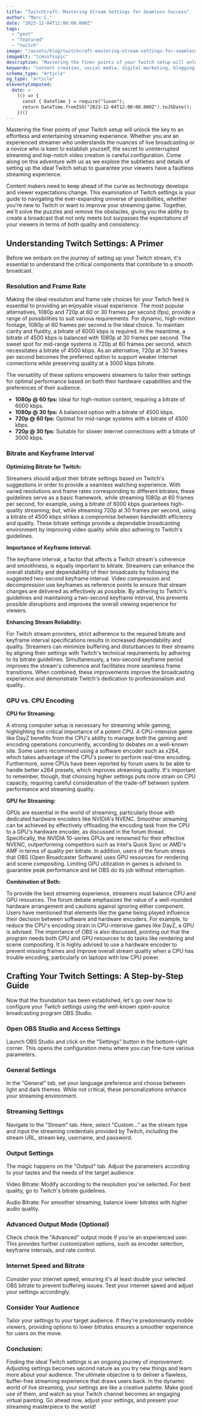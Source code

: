 ```yaml
---
title: "TwitchCraft: Mastering Stream Settings for Seamless Success"
author: "Marc C."
date: "2023-12-04T12:00:00.000Z"
tags:
  - "post"
  - "featured"
  - "twitch"
image: "/assets/blog/twitchcraft-mastering-stream-settings-for-seamless-success.png"
imageAlt: "tcmssfsspic"
description: "Mastering the finer points of your Twitch setup will unlock the key to an effortless and entertaining streaming experience"
keywords: "content creation, social media, digital marketing, blogging, SEO, content strategy, social media marketing, online marketing"
schema_type: "Article"
og_type: "article"
eleventyComputed:
  date: >
    (() => {
      const { DateTime } = require("luxon");
      return DateTime.fromISO("2023-12-04T12:00:00.000Z").toJSDate();
    })()
---
```

Mastering the finer points of your Twitch setup will unlock the key to an effortless and entertaining streaming experience. Whether you are an experienced streamer who understands the nuances of live broadcasting or a novice who is keen to establish yourself, the secret to uninterrupted streaming and top-notch video creation is careful configuration. Come along on this adventure with us as we explore the subtleties and details of setting up the ideal Twitch setup to guarantee your viewers have a faultless streaming experience.

Content makers need to keep ahead of the curve as technology develops and viewer expectations change. This examination of Twitch settings is your guide to navigating the ever-expanding universe of possibilities, whether you're new to Twitch or want to improve your streaming game. Together, we'll solve the puzzles and remove the obstacles, giving you the ability to create a broadcast that not only meets but surpasses the expectations of your viewers in terms of both quality and consistency.

## **Understanding Twitch Settings: A Primer**

Before we embark on the journey of setting up your Twitch stream, it's essential to understand the critical components that contribute to a smooth broadcast.

### **Resolution and Frame Rate**

Making the ideal resolution and frame rate choices for your Twitch feed is essential to providing an enjoyable visual experience. The most popular alternatives, 1080p and 720p at 60 or 30 frames per second (fps), provide a range of possibilities to suit various requirements. For dynamic, high-motion footage, 1080p at 60 frames per second is the ideal choice. To maintain clarity and fluidity, a bitrate of 6000 kbps is required. In the meantime, a bitrate of 4500 kbps is balanced with 1080p at 30 frames per second. The sweet spot for mid-range systems is 720p at 60 frames per second, which necessitates a bitrate of 4500 kbps. As an alternative, 720p at 30 frames per second becomes the preferred option to support weaker internet connections while preserving quality at a 3000 kbps bitrate.  

The versatility of these options empowers streamers to tailor their settings for optimal performance based on both their hardware capabilities and the preferences of their audience.

* **1080p @ 60 fps:** Ideal for high-motion content, requiring a bitrate of 6000 kbps.
* **1080p @ 30 fps:** A balanced option with a bitrate of 4500 kbps.
* **720p @ 60 fps:** Optimal for mid-range systems with a bitrate of 4500 kbps.
* **720p @ 30 fps:** Suitable for slower internet connections with a bitrate of 3000 kbps.

### **Bitrate and Keyframe Interval**

**Optimizing Bitrate for Twitch:**

Streamers should adjust their bitrate settings based on Twitch's suggestions in order to provide a seamless watching experience. With varied resolutions and frame rates corresponding to different bitrates, these guidelines serve as a basic framework. while streaming 1080p at 60 frames per second, for example, using a bitrate of 6000 kbps guarantees high-quality streaming; but, while streaming 720p at 30 frames per second, using a bitrate of 4500 kbps strikes a compromise between bandwidth efficiency and quality. These bitrate settings provide a dependable broadcasting environment by improving video quality while also adhering to Twitch's guidelines.



**Importance of Keyframe Interval:**

The keyframe interval, a factor that affects a Twitch stream's coherence and smoothness, is equally important to bitrate. Streamers can enhance the overall stability and dependability of their broadcasts by following the suggested two-second keyframe interval. Video compression and decompression use keyframes as reference points to ensure that stream changes are delivered as effectively as possible. By adhering to Twitch's guidelines and maintaining a two-second keyframe interval, this prevents possible disruptions and improves the overall viewing experience for viewers.



**Enhancing Stream Reliability:**

For Twitch stream providers, strict adherence to the required bitrate and keyframe interval specifications results in increased dependability and quality. Streamers can minimize buffering and disturbances to their streams by aligning their settings with Twitch's technical requirements by adhering to its bitrate guidelines. Simultaneously, a two-second keyframe period improves the stream's coherence and facilitates more seamless frame transitions. When combined, these improvements improve the broadcasting experience and demonstrate Twitch's dedication to professionalism and quality..

### **GPU vs. CPU Encoding**

**CPU for Streaming:**

A strong computer setup is necessary for streaming while gaming, highlighting the critical importance of a potent CPU. A CPU-intensive game like DayZ benefits from the CPU's ability to manage both the gaming and encoding operations concurrently, according to debates on a well-known site. Some users recommend using a software encoder such as x264, which takes advantage of the CPU's power to perform real-time encoding. Furthermore, some CPUs have been reported by forum users to be able to handle better x264 presets, which improves streaming quality. It's important to remember, though, that choosing higher settings puts more strain on CPU capacity, requiring careful consideration of the trade-off between system performance and streaming quality.

**GPU for Streaming:**

GPUs are essential in the world of streaming, particularly those with dedicated hardware encoders like NVIDIA's NVENC. Smoother streaming can be achieved by effectively offloading the encoding task from the CPU to a GPU's hardware encoder, as discussed in the forum thread. Specifically, the NVIDIA 10-series GPUs are renowned for their effective NVENC, outperforming competitors such as Intel's Quick Sync or AMD's AMF in terms of quality per bitrate. In addition, users of the forum stress that OBS (Open Broadcaster Software) uses GPU resources for rendering and scene compositing. Limiting GPU utilization in games is advised to guarantee peak performance and let OBS do its job without interruption.

**Combination of Both:**

To provide the best streaming experience, streamers must balance CPU and GPU resources. The forum debate emphasizes the value of a well-rounded hardware arrangement and cautions against ignoring either component. Users have mentioned that elements like the game being played influence their decision between software and hardware encoders. For example, to reduce the CPU's encoding strain in CPU-intensive games like DayZ, a GPU is advised. The importance of OBS is also discussed, pointing out that the program needs both CPU and GPU resources to do tasks like rendering and scene compositing. It is highly advised to use a hardware encoder to prevent missing frames and improve overall stream quality when a CPU has trouble encoding, particularly on laptops with low CPU power.

## **Crafting Your Twitch Settings: A Step-by-Step Guide**

Now that the foundation has been established, let's go over how to configure your Twitch settings using the well-known open-source broadcasting program OBS Studio.

### **Open OBS Studio and Access Settings**

Launch OBS Studio and click on the "Settings" button in the bottom-right corner. This opens the configuration menu where you can fine-tune various parameters.

### **General Settings**

In the "General" tab, set your language preference and choose between light and dark themes. While not critical, these personalizations enhance your streaming environment.

### **Streaming Settings**

Navigate to the "Stream" tab. Here, select "Custom..." as the stream type and input the streaming credentials provided by Twitch, including the stream URL, stream key, username, and password.

### **Output Settings**

The magic happens on the "Output" tab. Adjust the parameters according to your tastes and the needs of the target audience.

Video Bitrate: Modify according to the resolution you've selected. For best quality, go to Twitch's bitrate guidelines.

Audio Bitrate: For smoother streaming, balance lower bitrates with higher audio quality.

### **Advanced Output Mode (Optional)**

Check check the "Advanced" output mode if you're an experienced user. This provides further customization options, such as encoder selection, keyframe intervals, and rate control.

### **Internet Speed and Bitrate**

Consider your internet speed, ensuring it's at least double your selected OBS bitrate to prevent buffering issues. Test your internet speed and adjust your settings accordingly.

### **Consider Your Audience**

Tailor your settings to your target audience. If they're predominantly mobile viewers, providing options to lower bitrates ensures a smoother experience for users on the move.

### **Conclusion:**

Finding the ideal Twitch settings is an ongoing journey of improvement. Adjusting settings becomes second nature as you try new things and learn more about your audience. The ultimate objective is to deliver a flawless, buffer-free streaming experience that draws users back. In the dynamic world of live streaming, your settings are like a creative palette. Make good use of them, and watch as your Twitch channel becomes an engaging virtual painting. Go ahead now, adjust your settings, and present your streaming masterpiece to the world!

